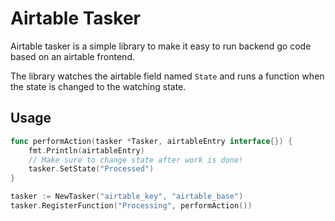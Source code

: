 # Airtable Tasker

Airtable tasker is a simple library to make it easy to run backend go code based on an airtable frontend.

The library watches the airtable field named `State` and runs a function when the state is changed to the watching state.

## Usage

```go
func performAction(tasker *Tasker, airtableEntry interface{}) {
    fmt.Println(airtableEntry)
    // Make sure to change state after work is done!
    tasker.SetState("Processed")
}

tasker := NewTasker("airtable_key", "airtable_base")
tasker.RegisterFunction("Processing", performAction())
```
